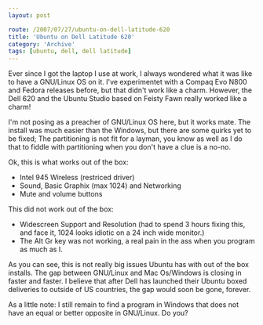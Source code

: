 ```yaml
---
layout: post

route: /2007/07/27/ubuntu-on-dell-latitude-620
title: 'Ubuntu on Dell Latitude 620'
category: 'Archive'
tags: [ubuntu, dell, dell latitude]
---
```


Ever since I got the laptop I use at work, I always wondered what it was like to
have a GNU/Linux OS on it. I've experimentet with a Compaq Evo N800 and Fedora
releases before, but that didn't work like a charm. However, the Dell 620 and
the Ubuntu Studio based on Feisty Fawn really worked like a charm!

I'm not posing as a preacher of GNU/Linux OS here, but it works mate. The
install was much easier than the Windows, but there are some quirks yet to be
fixed; The partitioning is not fit for a layman, you know as well as I do that
to fiddle with partitioning when you don't have a clue is a no-no.

Ok, this is what works out of the box:

- Intel 945 Wireless (restriced driver)
- Sound, Basic Graphix (max 1024) and Networking
- Mute and volume buttons

This did not work out of the box:

- Widescreen Support and Resolution (had to spend 3 hours fixing this, and face
  it, 1024 looks idiotic on a 24 inch wide monitor.)
- The Alt Gr key was not working, a real pain in the ass when you program as
  much as I.

As you can see, this is not really big issues Ubuntu has with out of the box
installs. The gap between GNU/Linux and Mac Os/Windows is closing in faster and
faster. I believe that after Dell has launched their Ubuntu boxed deliveries to
outside of US countries, the gap would soon be gone, forever.

As a little note: I still remain to find a program in Windows that does not have
an equal or better opposite in GNU/Linux. Do you?
